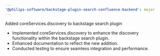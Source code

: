 ```yaml
---
'@philips-software/backstage-plugin-search-confluence-backend': major
---
```


Added coreServices.discovery to backstage search plugin

- Implemented coreServices.discovery to enhance the discovery functionality within the backstage search plugin.
- Enhanced documentation to reflect the new addition.
- Conducted testing to ensure seamless integration and performance.
